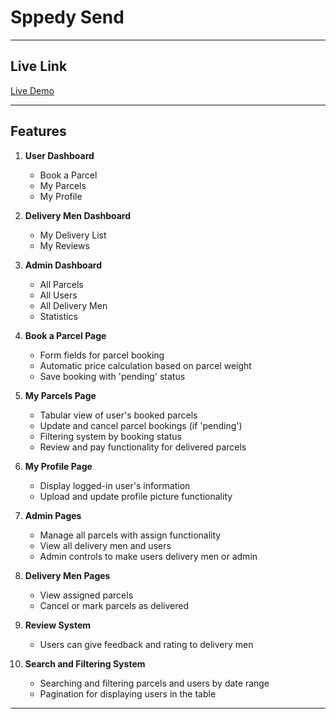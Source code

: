 # Sppedy Send


---

## Live Link

[Live Demo](https://speedy-send-12d87.web.app)

---

## Features

1. **User Dashboard**
   - Book a Parcel
   - My Parcels
   - My Profile

2. **Delivery Men Dashboard**
   - My Delivery List
   - My Reviews

3. **Admin Dashboard**
   - All Parcels
   - All Users
   - All Delivery Men
   - Statistics

4. **Book a Parcel Page**
   - Form fields for parcel booking
   - Automatic price calculation based on parcel weight
   - Save booking with 'pending' status

5. **My Parcels Page**
   - Tabular view of user's booked parcels
   - Update and cancel parcel bookings (if 'pending')
   - Filtering system by booking status
   - Review and pay functionality for delivered parcels

6. **My Profile Page**
   - Display logged-in user's information
   - Upload and update profile picture functionality

7. **Admin Pages**
   - Manage all parcels with assign functionality
   - View all delivery men and users
   - Admin controls to make users delivery men or admin

8. **Delivery Men Pages**
   - View assigned parcels
   - Cancel or mark parcels as delivered

9. **Review System**
   - Users can give feedback and rating to delivery men

10. **Search and Filtering System**
    - Searching and filtering parcels and users by date range
    - Pagination for displaying users in the table

---



